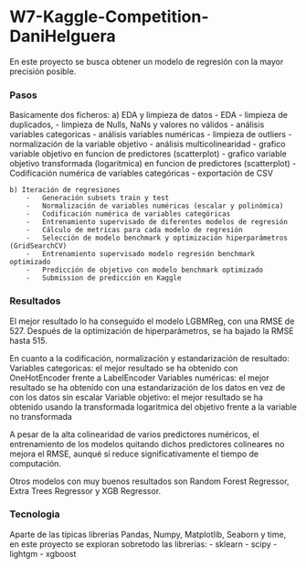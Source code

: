# W7-Kaggle-Competition-DaniHelguera

En este proyecto se busca obtener un modelo de regresión con la mayor precisión posible.

### Pasos
Basicamente dos ficheros:
    a) EDA y limpieza de datos
        -   EDA
        -   limpieza de duplicados,
        -   limpieza de Nulls, NaNs y valores no válidos
        -   análisis variables categoricas
        -   análisis variables numéricas
        -   limpieza de outliers
        -   normalización de la variable objetivo
        -   análisis multicolinearidad
        -   grafico variable objetivo en funcion de predictores (scatterplot)
        -   grafico variable objetivo transformada (logaritmica) en funcion de predictores (scatterplot)
        -   Codificación numérica de variables categóricas
        -   exportación de CSV
    
    b) Iteración de regresiones
        -   Generación subsets train y test
        -   Normalización de variables numéricas (escalar y polinómica)
        -   Codificación numérica de variables categóricas
        -   Entrenamiento supervisado de diferentes modelos de regresión
        -   Cálculo de metricas para cada modelo de regresión
        -   Selección de modelo benchmark y optimización hiperparámetros (GridSearchCV)
        -   Entrenamiento supervisado modelo regresión benchmark optimizado
        -   Predicción de objetivo con modelo benchmark optimizado
        -   Submission de predicción en Kaggle

### Resultados
El mejor resultado lo ha conseguido el modelo LGBMReg, con una RMSE de 527. 
Después de la optimización de hiperparámetros, se ha bajado la RMSE hasta 515.

En cuanto a la codificación, normalización y estandarización de resultado:
    Variables categoricas: el mejor resultado se ha obtenido con OneHotEncoder frente a LabelEncoder
    Variables numéricas: el mejor resultado se ha obtenido con una estandarización de los datos en vez de con los datos sin escalar
    Variable objetivo: el mejor resultado se ha obtenido usando la transformada logaritmica del objetivo frente a la variable no transformada

A pesar de la alta colinearidad de varios predictores numéricos, el entrenamiento de los modelos quitando dichos predictores colineares no mejora el RMSE, aunqué sí reduce significativamente el tiempo de computación.

Otros modelos con muy buenos resultados son Random Forest Regressor, Extra Trees Regressor y XGB Regressor.

### Tecnologia
Aparte de las típicas librerías Pandas, Numpy, Matplotlib, Seaborn y time, en este proyecto se exploran sobretodo las librerías:
    - sklearn
    - scipy
    - lightgm
    - xgboost


